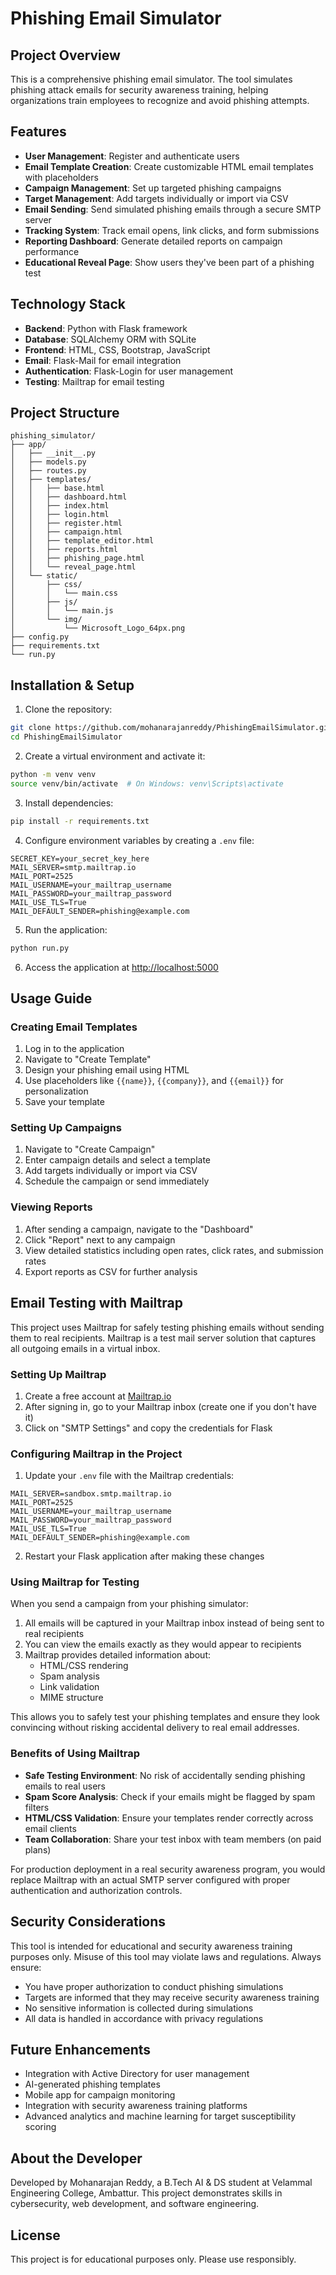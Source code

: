 # Phishing Email Simulator

## Project Overview
This is a comprehensive phishing email simulator. The tool simulates phishing attack emails for security awareness training, helping organizations train employees to recognize and avoid phishing attempts.

## Features

- **User Management**: Register and authenticate users
- **Email Template Creation**: Create customizable HTML email templates with placeholders
- **Campaign Management**: Set up targeted phishing campaigns
- **Target Management**: Add targets individually or import via CSV
- **Email Sending**: Send simulated phishing emails through a secure SMTP server
- **Tracking System**: Track email opens, link clicks, and form submissions
- **Reporting Dashboard**: Generate detailed reports on campaign performance
- **Educational Reveal Page**: Show users they've been part of a phishing test

## Technology Stack

- **Backend**: Python with Flask framework
- **Database**: SQLAlchemy ORM with SQLite
- **Frontend**: HTML, CSS, Bootstrap, JavaScript
- **Email**: Flask-Mail for email integration
- **Authentication**: Flask-Login for user management
- **Testing**: Mailtrap for email testing

## Project Structure
```
phishing_simulator/
├── app/
│   ├── __init__.py
│   ├── models.py
│   ├── routes.py
│   ├── templates/
│   │   ├── base.html
│   │   ├── dashboard.html
│   │   ├── index.html
│   │   ├── login.html
│   │   ├── register.html
│   │   ├── campaign.html
│   │   ├── template_editor.html
│   │   ├── reports.html
│   │   ├── phishing_page.html
│   │   └── reveal_page.html
│   └── static/
│       ├── css/
│       │   └── main.css
│       ├── js/
│       │   └── main.js
│       └── img/
│           └── Microsoft_Logo_64px.png
├── config.py
├── requirements.txt
└── run.py
```

## Installation & Setup

1. Clone the repository:
```bash
git clone https://github.com/mohanarajanreddy/PhishingEmailSimulator.git
cd PhishingEmailSimulator
```

2. Create a virtual environment and activate it:
```bash
python -m venv venv
source venv/bin/activate  # On Windows: venv\Scripts\activate
```

3. Install dependencies:
```bash
pip install -r requirements.txt
```

4. Configure environment variables by creating a `.env` file:
```plaintext
SECRET_KEY=your_secret_key_here
MAIL_SERVER=smtp.mailtrap.io
MAIL_PORT=2525
MAIL_USERNAME=your_mailtrap_username
MAIL_PASSWORD=your_mailtrap_password
MAIL_USE_TLS=True
MAIL_DEFAULT_SENDER=phishing@example.com
```

5. Run the application:
```bash
python run.py
```

6. Access the application at [http://localhost:5000](http://localhost:5000)

## Usage Guide

### Creating Email Templates
1. Log in to the application
2. Navigate to "Create Template"
3. Design your phishing email using HTML
4. Use placeholders like `{{name}}`, `{{company}}`, and `{{email}}` for personalization
5. Save your template

### Setting Up Campaigns
1. Navigate to "Create Campaign"
2. Enter campaign details and select a template
3. Add targets individually or import via CSV
4. Schedule the campaign or send immediately

### Viewing Reports
1. After sending a campaign, navigate to the "Dashboard"
2. Click "Report" next to any campaign
3. View detailed statistics including open rates, click rates, and submission rates
4. Export reports as CSV for further analysis

## Email Testing with Mailtrap

This project uses Mailtrap for safely testing phishing emails without sending them to real recipients. Mailtrap is a test mail server solution that captures all outgoing emails in a virtual inbox.

### Setting Up Mailtrap

1. Create a free account at [Mailtrap.io](https://mailtrap.io/signin)
2. After signing in, go to your Mailtrap inbox (create one if you don't have it)
3. Click on "SMTP Settings" and copy the credentials for Flask

### Configuring Mailtrap in the Project

1. Update your `.env` file with the Mailtrap credentials:
```plaintext
MAIL_SERVER=sandbox.smtp.mailtrap.io
MAIL_PORT=2525
MAIL_USERNAME=your_mailtrap_username
MAIL_PASSWORD=your_mailtrap_password
MAIL_USE_TLS=True
MAIL_DEFAULT_SENDER=phishing@example.com
```

2. Restart your Flask application after making these changes

### Using Mailtrap for Testing

When you send a campaign from your phishing simulator:

1. All emails will be captured in your Mailtrap inbox instead of being sent to real recipients
2. You can view the emails exactly as they would appear to recipients
3. Mailtrap provides detailed information about:
   - HTML/CSS rendering
   - Spam analysis
   - Link validation
   - MIME structure

This allows you to safely test your phishing templates and ensure they look convincing without risking accidental delivery to real email addresses.

### Benefits of Using Mailtrap

- **Safe Testing Environment**: No risk of accidentally sending phishing emails to real users
- **Spam Score Analysis**: Check if your emails might be flagged by spam filters
- **HTML/CSS Validation**: Ensure your templates render correctly across email clients
- **Team Collaboration**: Share your test inbox with team members (on paid plans)

For production deployment in a real security awareness program, you would replace Mailtrap with an actual SMTP server configured with proper authentication and authorization controls.

## Security Considerations

This tool is intended for educational and security awareness training purposes only. Misuse of this tool may violate laws and regulations. Always ensure:

- You have proper authorization to conduct phishing simulations
- Targets are informed that they may receive security awareness training
- No sensitive information is collected during simulations
- All data is handled in accordance with privacy regulations

## Future Enhancements

- Integration with Active Directory for user management
- AI-generated phishing templates
- Mobile app for campaign monitoring
- Integration with security awareness training platforms
- Advanced analytics and machine learning for target susceptibility scoring

## About the Developer

Developed by Mohanarajan Reddy, a B.Tech AI & DS student at Velammal Engineering College, Ambattur. This project demonstrates skills in cybersecurity, web development, and software engineering.

## License

This project is for educational purposes only. Please use responsibly.

